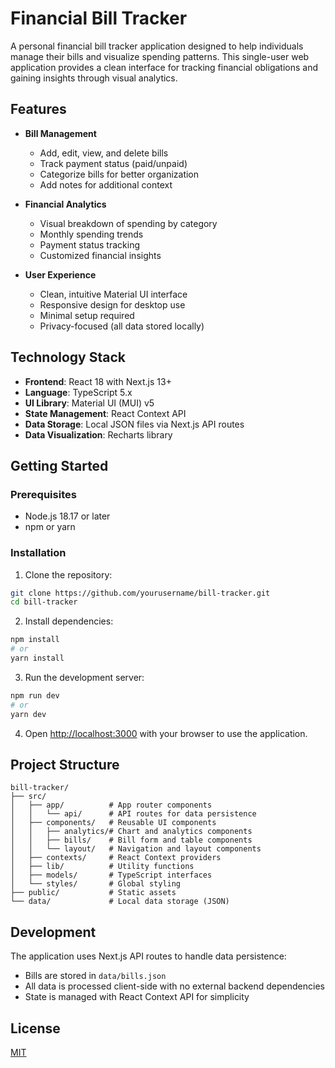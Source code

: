 # Financial Bill Tracker

A personal financial bill tracker application designed to help individuals manage their bills and visualize spending patterns. This single-user web application provides a clean interface for tracking financial obligations and gaining insights through visual analytics.

## Features

- **Bill Management**
  - Add, edit, view, and delete bills
  - Track payment status (paid/unpaid)
  - Categorize bills for better organization
  - Add notes for additional context

- **Financial Analytics**
  - Visual breakdown of spending by category
  - Monthly spending trends
  - Payment status tracking
  - Customized financial insights

- **User Experience**
  - Clean, intuitive Material UI interface
  - Responsive design for desktop use
  - Minimal setup required
  - Privacy-focused (all data stored locally)

## Technology Stack

- **Frontend**: React 18 with Next.js 13+
- **Language**: TypeScript 5.x
- **UI Library**: Material UI (MUI) v5
- **State Management**: React Context API
- **Data Storage**: Local JSON files via Next.js API routes
- **Data Visualization**: Recharts library

## Getting Started

### Prerequisites

- Node.js 18.17 or later
- npm or yarn

### Installation

1. Clone the repository:
```bash
git clone https://github.com/yourusername/bill-tracker.git
cd bill-tracker
```

2. Install dependencies:
```bash
npm install
# or
yarn install
```

3. Run the development server:
```bash
npm run dev
# or
yarn dev
```

4. Open [http://localhost:3000](http://localhost:3000) with your browser to use the application.

## Project Structure

```
bill-tracker/
├── src/
│   ├── app/          # App router components  
│   │   └── api/      # API routes for data persistence
│   ├── components/   # Reusable UI components
│   │   ├── analytics/# Chart and analytics components
│   │   ├── bills/    # Bill form and table components
│   │   └── layout/   # Navigation and layout components
│   ├── contexts/     # React Context providers
│   ├── lib/          # Utility functions
│   ├── models/       # TypeScript interfaces
│   └── styles/       # Global styling
├── public/           # Static assets
└── data/             # Local data storage (JSON)
```

## Development

The application uses Next.js API routes to handle data persistence:

- Bills are stored in `data/bills.json`
- All data is processed client-side with no external backend dependencies
- State is managed with React Context API for simplicity

## License

[MIT](LICENSE)
